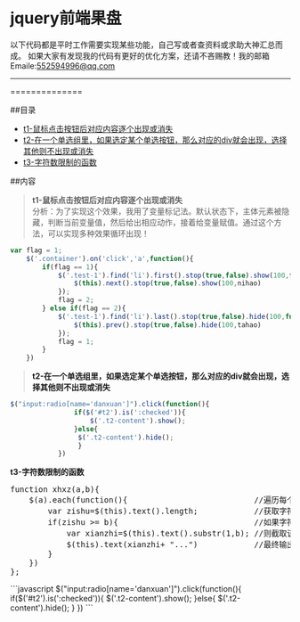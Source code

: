 jquery前端果盘
==============
以下代码都是平时工作需要实现某些功能，自己写或者查资料或求助大神汇总而成。
如果大家有发现我的代码有更好的优化方案，还请不吝赐教！我的邮箱Emaile:552594996@qq.com
****
==============

##目录
* [t1-鼠标点击按钮后对应内容逐个出现或消失](#t1)
* [t2-在一个单选组里，如果选定某个单选按钮，那么对应的div就会出现，选择其他则不出现或消失](#t2)
* [t3-字符数限制的函数](#t3)

##内容
><b id="t1">t1-鼠标点击按钮后对应内容逐个出现或消失</b><br>
分析：为了实现这个效果，我用了变量标记法。默认状态下，主体元素被隐藏，判断当前变量值，然后给出相应动作，接着给变量赋值。通过这个方法，可以实现多种效果循环出现！
```javascript
var flag = 1;
    $('.container').on('click','a',function(){
        if(flag == 1){
            $('.test-1').find('li').first().stop(true,false).show(100,function nihao(){
                $(this).next().stop(true,false).show(100,nihao)
            });
            flag = 2;
        } else if(flag == 2){
            $('.test-1').find('li').last().stop(true,false).hide(100,function tahao(){
                $(this).prev().stop(true,false).hide(100,tahao)
            });
            flag = 1;
        }
    })
```

><a name="t2"/> **t2-在一个单选组里，如果选定某个单选按钮，那么对应的div就会出现，选择其他则不出现或消失**
```javascript
$("input:radio[name='danxuan']").click(function(){
                if($('#t2').is(':checked')){
                    $('.t2-content').show();
                }else{
                 $('.t2-content').hide();
                 }
            })
```

<p>
<b id="t3">t3-字符数限制的函数</b>
</p>
</blockquote>
<div class="highlight highlight-javascript"><pre>
function xhxz(a,b){
    $(a).each(function(){                           //遍历每个a元素
        var zishu=$(this).text().length;            //获取字符数
        if(zishu >= b){                             //如果字符数超过b
            var xianzhi=$(this).text().substr(1,b); //则截取该段文字的第2个字到第b个字（包含边界）之间的文本
            $(this).text(xianzhi+ "...")            //最终输出的文本
        }
    })
};
</pre></div>
```javascript
$("input:radio[name='danxuan']").click(function(){
                if($('#t2').is(':checked')){
                    $('.t2-content').show();
                }else{
                 $('.t2-content').hide();
                 }
            })
```
